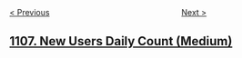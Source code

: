 <!--|This file generated by command(leetcode description); DO NOT EDIT.    |-->
<!--+----------------------------------------------------------------------+-->
<!--|@author    openset <openset.wang@gmail.com>                           |-->
<!--|@link      https://github.com/openset                                 |-->
<!--|@home      https://github.com/openset/leetcode                        |-->
<!--+----------------------------------------------------------------------+-->

[< Previous](https://github.com/openset/leetcode/tree/master/problems/parsing-a-boolean-expression "Parsing A Boolean Expression")
　　　　　　　　　　　　　　　　
[Next >](https://github.com/openset/leetcode/tree/master/problems/defanging-an-ip-address "Defanging an IP Address")

## [1107. New Users Daily Count (Medium)](https://leetcode.com/problems/new-users-daily-count "每日新用户统计")


